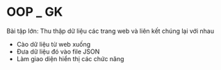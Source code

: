 # OOP _ GK
Bài tập lớn: Thu thập dữ liệu các trang web và liên kết chúng lại với nhau
- Cào dữ liệu từ web xuống
- Đưa dữ liệu đó vào file JSON
- Làm giao diện hiển thị các chức năng

